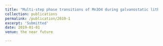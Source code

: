 ```yaml
---
title: "Multi-step phase transitions of Mn3O4 during galvanostatic lithiation: an in-situ TEM investigation."
collection: publications
permalink: /publication/2019-1
excerpt: 'Submitted'
date: 2019-01-01
venue: the near future

---
```


